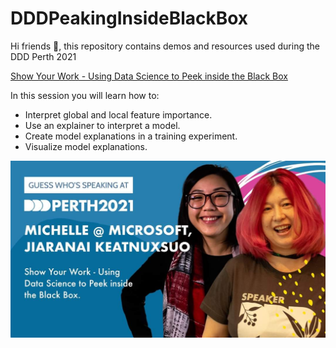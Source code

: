 # DDDPeakingInsideBlackBox

Hi friends 👋, this repository contains demos and resources used during the DDD Perth 2021

[Show Your Work - Using Data Science to Peek inside the Black Box](https://dddperth.com/agenda?sessionId=cf16b808-ac70-463a-90cc-512b68042962)

In this session you will learn how to:

* Interpret global and local feature importance.
* Use an explainer to interpret a model.
* Create model explanations in a training experiment.
* Visualize model explanations.

![alt text](https://github.com/Keatnuxsuo/DDDPeakingInsideBlackBox/blob/add-demos/MichelleJiaDDD2021.jfif?raw=true)
